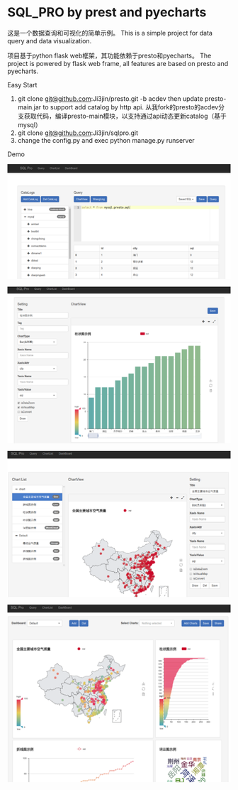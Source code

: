 # SQL_PRO by prest and pyecharts

这是一个数据查询和可视化的简单示例。
This is a simple project for data query and data visualization.

项目基于python flask web框架，其功能依赖于presto和pyecharts。
The project is powered by flask web frame, all features are based on presto and pyecharts.

Easy Start

1. git clone git@github.com:Ji3jin/presto.git -b acdev  then update presto-main.jar to support add catalog by http api.
从我fork的presto的acdev分支获取代码，编译presto-main模块，以支持通过api动态更新catalog（基于mysql）
2. git clone git@github.com:Ji3jin/sqlpro.git
3. change the config.py and exec python manage.py runserver

Demo

![query data](demo/home.png)

![add chart](demo/chart.png)

![chart list](demo/chartlist.png)

![dashboard](demo/dashboard.png)